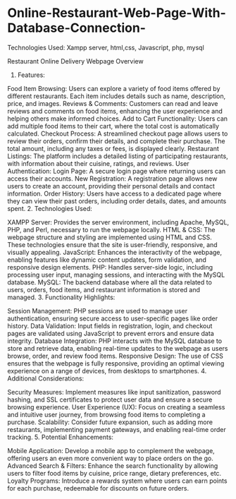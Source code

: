 # Online-Restaurant-Web-Page-With-Database-Connection-
Technologies Used: Xampp server, html,css, Javascript, php, mysql

Restaurant Online Delivery Webpage Overview
1. Features:

Food Item Browsing: Users can explore a variety of food items offered by different restaurants. Each item includes details such as name, description, price, and images.
Reviews & Comments: Customers can read and leave reviews and comments on food items, enhancing the user experience and helping others make informed choices.
Add to Cart Functionality: Users can add multiple food items to their cart, where the total cost is automatically calculated.
Checkout Process: A streamlined checkout page allows users to review their orders, confirm their details, and complete their purchase. The total amount, including any taxes or fees, is displayed clearly.
Restaurant Listings: The platform includes a detailed listing of participating restaurants, with information about their cuisine, ratings, and reviews.
User Authentication:
Login Page: A secure login page where returning users can access their accounts.
New Registration: A registration page allows new users to create an account, providing their personal details and contact information.
Order History: Users have access to a dedicated page where they can view their past orders, including order details, dates, and amounts spent.
2. Technologies Used:

XAMPP Server: Provides the server environment, including Apache, MySQL, PHP, and Perl, necessary to run the webpage locally.
HTML & CSS: The webpage structure and styling are implemented using HTML and CSS. These technologies ensure that the site is user-friendly, responsive, and visually appealing.
JavaScript: Enhances the interactivity of the webpage, enabling features like dynamic content updates, form validation, and responsive design elements.
PHP: Handles server-side logic, including processing user input, managing sessions, and interacting with the MySQL database.
MySQL: The backend database where all the data related to users, orders, food items, and restaurant information is stored and managed.
3. Functionality Highlights:

Session Management: PHP sessions are used to manage user authentication, ensuring secure access to user-specific pages like order history.
Data Validation: Input fields in registration, login, and checkout pages are validated using JavaScript to prevent errors and ensure data integrity.
Database Integration: PHP interacts with the MySQL database to store and retrieve data, enabling real-time updates to the webpage as users browse, order, and review food items.
Responsive Design: The use of CSS ensures that the webpage is fully responsive, providing an optimal viewing experience on a range of devices, from desktops to smartphones.
4. Additional Considerations:

Security Measures: Implement measures like input sanitization, password hashing, and SSL certificates to protect user data and ensure a secure browsing experience.
User Experience (UX): Focus on creating a seamless and intuitive user journey, from browsing food items to completing a purchase.
Scalability: Consider future expansion, such as adding more restaurants, implementing payment gateways, and enabling real-time order tracking.
5. Potential Enhancements:

Mobile Application: Develop a mobile app to complement the webpage, offering users an even more convenient way to place orders on the go.
Advanced Search & Filters: Enhance the search functionality by allowing users to filter food items by cuisine, price range, dietary preferences, etc.
Loyalty Programs: Introduce a rewards system where users can earn points for each purchase, redeemable for discounts on future orders.

